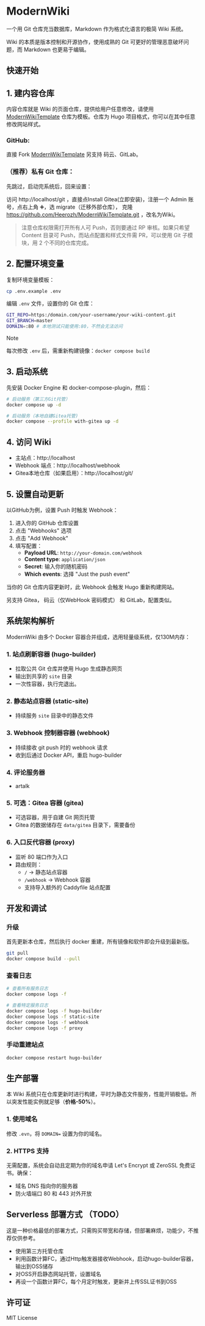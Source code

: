 # ModernWiki

一个用 Git 仓库充当数据库，Markdown 作为格式化语言的极简 Wiki 系统。

Wiki 的本质是版本控制和开源协作，使用成熟的 Git 可更好的管理恶意破坏问题，而 Markdown 也更易于编辑。

## 快速开始

## 1. 建内容仓库

内容仓库就是 Wiki 的页面仓库，提供给用户任意修改，请使用 [ModernWikiTemplate](https://github.com/Heerozh/ModernWikiTemplate.git) 仓库为模板。仓库为 Hugo 项目格式，你可以在其中任意修改网站样式。

### **GitHub:**

直接 Fork [ModernWikiTemplate](https://github.com/Heerozh/ModernWikiTemplate.git)
另支持 码云、GitLab。

### **（推荐）私有 Git 仓库：**

先跳过，启动完系统后，回来设置：

访问 http://localhost/git ，直接点Install Gitea(立即安装)，注册一个 Admin 账号，点右上角 ➕，选 migrate（迁移外部仓库），
克隆 https://github.com/Heerozh/ModernWikiTemplate.git
，改名为Wiki。

> 注意仓库权限需打开所有人可 Push，否则要通过 RP 审核。如果只希望 Content 目录可 Push，而站点配置和样式文件需 PR，可以使用 Git 子模块，用 2 个不同的仓库完成。

## 2. 配置环境变量

复制环境变量模板：

```bash
cp .env.example .env
```

编辑 `.env` 文件，设置你的 Git 仓库：

```bash
GIT_REPO=https:/domain.com/your-username/your-wiki-content.git
GIT_BRANCH=master
DOMAIN=:80 # 本地测试只能使用:80，不然会无法访问
```

> [!NOTE] 
> 每次修改 `.env` 后，需重新构建镜像：`docker compose build`

## 3. 启动系统

先安装 Docker Engine 和 docker-compose-plugin，然后：


```bash
# 启动服务（第三方Git托管）
docker compose up -d

# 启动服务（本地自建Gitea托管)
docker compose --profile with-gitea up -d
```

## 4. 访问 Wiki

- 主站点：http://localhost
- Webhook 端点：http://localhost/webhook
- Gitea本地仓库（如果启用）：http://localhost/git/

## 5. 设置自动更新

以GitHub为例，设置 Push 时触发 Webhook：

1. 进入你的 GitHub 仓库设置
2. 点击 "Webhooks" 选项
3. 点击 "Add Webhook"
4. 填写配置：
   - **Payload URL**: `http://your-domain.com/webhook`
   - **Content type**: `application/json`
   - **Secret**: 输入你的随机密码
   - **Which events**: 选择 "Just the push event" 

当你的 Git 仓库内容更新时，此 Webhook 会触发 Hugo 重新构建网站。

另支持 Gitea， 码云（仅WebHook 密码模式） 和 GitLab，配置类似。

## 系统架构解析

ModernWiki 由多个 Docker 容器合并组成，选用轻量级系统，仅130M内存：

### 1. 站点刷新容器 (hugo-builder)

- 拉取公共 Git 仓库并使用 Hugo 生成静态网页
- 输出到共享的 `site` 目录
- 一次性容器，执行完退出。

### 2. 静态站点容器 (static-site)

- 持续服务 `site` 目录中的静态文件

### 3. Webhook 控制器容器 (webhook)

- 持续接收 git push 时的 webhook 请求
- 收到后通过 Docker API，重启 hugo-builder

### 4. 评论服务器

- artalk


### 5. 可选：Gitea 容器 (gitea)

- 可选容器，用于自建 Git 网页托管
- Gitea 的数据储存在 `data/gitea` 目录下，需要备份

### 6. 入口反代容器 (proxy)

- 监听 80 端口作为入口
- 路由规则：
  - `/` → 静态站点容器
  - `/webhook` → Webhook 容器
  - 支持导入额外的 Caddyfile 站点配置

## 开发和调试

### 升级

首先更新本仓库，然后执行 docker 重建，所有镜像和软件即会升级到最新版。

```bash
git pull
docker compose build --pull
```

### 查看日志

```bash
# 查看所有服务日志
docker compose logs -f

# 查看特定服务日志
docker compose logs -f hugo-builder
docker compose logs -f static-site
docker compose logs -f webhook
docker compose logs -f proxy
```

### 手动重建站点

```bash
docker compose restart hugo-builder
```

## 生产部署

本 Wiki 系统只在仓库更新时进行构建，平时为静态文件服务，性能开销极低。所以突发性能实例就足够（**价格-50%**）。

### 1. 使用域名

修改 `.evn`，将 `DOMAIN=` 设置为你的域名。


### 2. HTTPS 支持

无需配置，系统会自动且定期为你的域名申请 Let's Encrypt 或 ZeroSSL 免费证书。确保：

- 域名 DNS 指向你的服务器
- 防火墙端口 80 和 443 对外开放

## Serverless 部署方式 （TODO）

这是一种价格最低的部署方式，只需购买带宽和存储，但部署麻烦，功能少，不推荐仅供参考。

- 使用第三方托管仓库
- 利用函数计算FC，通过Http触发器接收Webhook，启动hugo-builder容器，输出到OSS储存
- 对OSS开启静态网站托管，设置域名
- 再设一个函数计算FC，每个月定时触发，更新并上传SSL证书到OSS


## 许可证

MIT License
